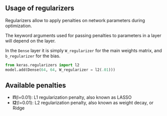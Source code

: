 ## Usage of regularizers

Regularizers allow to apply penalties on network parameters during optimization.

The keyword arguments used for passing penalties to parameters in a layer will depend on the layer. 

In the `Dense` layer it is simply `W_regularizer` for the main weights matrix, and `b_regularizer` for the bias.

```python
from keras.regularizers import l2
model.add(Dense(64, 64, W_regularizer = l2(.01)))
```

## Available penalties

- __l1__(l=0.01): L1 regularization penalty, also known as LASSO
- __l2__(l=0.01): L2 regularization penalty, also known as weight decay, or Ridge
